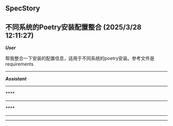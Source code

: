 ## SpecStory

## 不同系统的Poetry安装配置整合 (2025/3/28 12:11:27)

_**User**_

帮我整合一下安装的配置信息，适用于不同系统的poetry安装。参考文件是 requirements

---

_**Assistant**_



---

_****_



---

_****_



---



---

